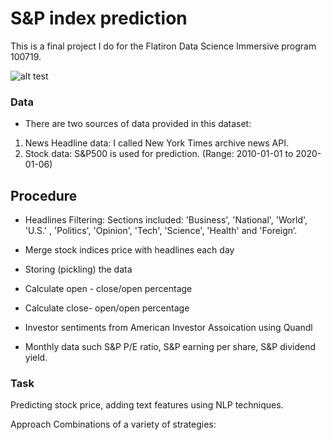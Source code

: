 # S&P index prediction
This is a final project I do for the Flatiron Data Science Immersive program 100719.

![alt test](https://github.com/rockinhumingbird/SP500_prediction/blob/master/nyt.jpeg)
### Data
- There are two sources of data provided in this dataset:

1. News Headline data: I called New York Times archive news API.
2. Stock data: S&P500 is used for prediction. (Range: 2010-01-01 to 2020-01-06)

## Procedure
- Headlines Filtering:
  Sections included: 'Business', 'National', 'World', 'U.S.' , 'Politics', 'Opinion', 'Tech', 'Science',  'Health' and 'Foreign‘.

- Merge stock indices price with headlines each day

- Storing (pickling) the data

- Calculate open - close/open percentage 

- Calculate close- open/open percentage

- Investor sentiments from American Investor Assoication using Quandl

- Monthly data such S&P P/E ratio, S&P earning per share, S&P dividend yield.


### Task
Predicting stock price, adding text features using NLP techniques.

Approach
Combinations of a variety of strategies:
